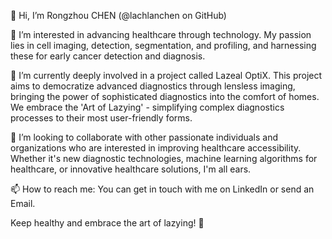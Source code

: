 👋 Hi, I’m Rongzhou CHEN (@lachlanchen on GitHub)

👀 I’m interested in advancing healthcare through technology. My passion lies in cell imaging, detection, segmentation, and profiling, and harnessing these for early cancer detection and diagnosis.

🌱 I’m currently deeply involved in a project called Lazeal OptiX. This project aims to democratize advanced diagnostics through lensless imaging, bringing the power of sophisticated diagnostics into the comfort of homes. We embrace the 'Art of Lazying' - simplifying complex diagnostics processes to their most user-friendly forms.

💞️ I’m looking to collaborate with other passionate individuals and organizations who are interested in improving healthcare accessibility. Whether it's new diagnostic technologies, machine learning algorithms for healthcare, or innovative healthcare solutions, I'm all ears.

📫 How to reach me: You can get in touch with me on LinkedIn or send an Email.

Keep healthy and embrace the art of lazying! 🚀
